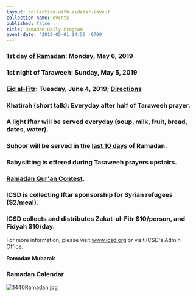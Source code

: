 ```yaml
---
layout: collection-with-sidebar-layout
collection-name: events
published: false
title: Ramadan Daily Program
event-date: '2019-05-01 14:56 -0700'
---
```

### [1st day of Ramadan](http://shuracouncil): Monday, May 6, 2019  
### 1st night of Taraweeh: Sunday, May 5, 2019  
### [Eid al-Fitr](https://drive.google.com/open?id=1KB6j8KT4uBnpu1JsFPaFL8XP-JTO63pa): Tuesday, June 4, 2019; [Directions](https://drive.google.com/open?id=1k82sBxMLp0qASN_b9auJ-QQcwSycxFoF)
### Khatirah (short talk): Everyday after half of Taraweeh prayer.
### A light Iftar will be served everyday (soup, milk, fruit, bread, dates, water).
### Suhoor will be served in the [last 10 days](http://www.icsd.org/events/itikaf) of Ramadan.
### Babysitting is offered during Taraweeh prayers upstairs.
### [Ramadan Qur'an Contest](http://www.icsd.org/events/qur-an-contest-1439-2018). 
### ICSD is collecting Iftar sponsorship for Syrian refugees ($2/meal).
### ICSD collects and distributes Zakat-ul-Fitr $10/person, and Fidyah $10/day.

For more information, please visit www.icsd.org or visit ICSD's Admin Office.

**Ramadan Mubarak**

### Ramadan Calendar
![1440Ramadan.jpg]({{site.baseurl}}/media/1440Ramadan.jpg)

